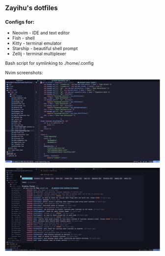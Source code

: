 ## Zayihu's dotfiles

### Configs for:
- Neovim - IDE and text editor
- Fish - shell
- Kitty - terminal emulator
- Starship - beautiful shell prompt
- Zellij - terminal multiplexer

Bash script for symlinking to ./home/.config

Nvim screenshots:

![](/img/nvim1.jpg)

![](/img/nvim2.jpg)



